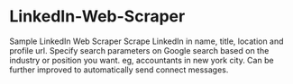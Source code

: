 # LinkedIn-Web-Scraper
Sample LinkedIn Web Scraper
Scrape LinkedIn in name, title, location and profile url. Specify search parameters on Google search based on the industry or position you want. eg, accountants in new york city.
Can be further improved to automatically send connect messages.
